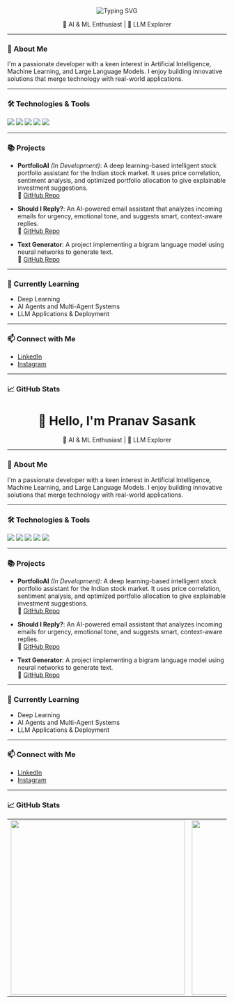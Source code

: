 <p align="center">
  <img src="https://readme-typing-svg.demolab.com?font=Fira+Code&size=24&pause=1000&color=F75C7E&center=true&vCenter=true&width=435&lines=Hello%2C+I'm+Pranav+Sasank" alt="Typing SVG" />
</p>
<p align="center">
  🧠 AI & ML Enthusiast | 🤖 LLM Explorer
</p>

---

### 🚀 About Me

I'm a passionate developer with a keen interest in Artificial Intelligence, Machine Learning, and Large Language Models. I enjoy building innovative solutions that merge technology with real-world applications.

---

### 🛠️ Technologies & Tools

<p align="left">
  <img src="https://img.shields.io/badge/Python-3776AB?style=for-the-badge&logo=python&logoColor=white" />
  <img src="https://img.shields.io/badge/PyTorch-EE4C2C?style=for-the-badge&logo=pytorch&logoColor=white" />
  <img src="https://img.shields.io/badge/OpenCV-5C3EE8?style=for-the-badge&logo=opencv&logoColor=white" />
  <img src="https://img.shields.io/badge/MediaPipe-FF7043?style=for-the-badge&logo=google&logoColor=white" />
  <img src="https://img.shields.io/badge/Jupyter-FA0F00?style=for-the-badge&logo=jupyter&logoColor=white" />
</p>

---

### 📚 Projects

- **PortfolioAI** *(In Development)*: A deep learning-based intelligent stock portfolio assistant for the Indian stock market. It uses price correlation, sentiment analysis, and optimized portfolio allocation to give explainable investment suggestions.  
  🔗 [GitHub Repo](https://github.com/Pranavvv08/PortfolioAI)
  
- **Should I Reply?**: An AI-powered email assistant that analyzes incoming emails for urgency, emotional tone, and suggests smart, context-aware replies.  
  🔗 [GitHub Repo](https://github.com/Pranavvv08/Should-I-Reply)

- **Text Generator**: A project implementing a bigram language model using neural networks to generate text.  
  🔗 [GitHub Repo](https://github.com/Pranavvv08/TextGenerator)

---

### 🌱 Currently Learning

- Deep Learning
- AI Agents and Multi-Agent Systems  
- LLM Applications & Deployment

---

### 📫 Connect with Me

- [LinkedIn](https://www.linkedin.com/in/pranavsasank)
- [Instagram](https://www.instagram.com/pranav_sasank)

---

### 📈 GitHub Stats

<h1 align="center">👋 Hello, I'm Pranav Sasank</h1>
<p align="center">
  🧠 AI & ML Enthusiast | 🤖 LLM Explorer
</p>

---

### 🚀 About Me

I'm a passionate developer with a keen interest in Artificial Intelligence, Machine Learning, and Large Language Models. I enjoy building innovative solutions that merge technology with real-world applications.

---

### 🛠️ Technologies & Tools

<p align="left">
  <img src="https://img.shields.io/badge/Python-3776AB?style=for-the-badge&logo=python&logoColor=white" />
  <img src="https://img.shields.io/badge/PyTorch-EE4C2C?style=for-the-badge&logo=pytorch&logoColor=white" />
  <img src="https://img.shields.io/badge/OpenCV-5C3EE8?style=for-the-badge&logo=opencv&logoColor=white" />
  <img src="https://img.shields.io/badge/MediaPipe-FF7043?style=for-the-badge&logo=google&logoColor=white" />
  <img src="https://img.shields.io/badge/Jupyter-FA0F00?style=for-the-badge&logo=jupyter&logoColor=white" />
</p>

---

### 📚 Projects

- **PortfolioAI** *(In Development)*: A deep learning-based intelligent stock portfolio assistant for the Indian stock market. It uses price correlation, sentiment analysis, and optimized portfolio allocation to give explainable investment suggestions.  
  🔗 [GitHub Repo](https://github.com/Pranavvv08/PortfolioAI)
  
- **Should I Reply?**: An AI-powered email assistant that analyzes incoming emails for urgency, emotional tone, and suggests smart, context-aware replies.  
  🔗 [GitHub Repo](https://github.com/Pranavvv08/Should-I-Reply)

- **Text Generator**: A project implementing a bigram language model using neural networks to generate text.  
  🔗 [GitHub Repo](https://github.com/Pranavvv08/TextGenerator)

---

### 🌱 Currently Learning

- Deep Learning  
- AI Agents and Multi-Agent Systems  
- LLM Applications & Deployment

---

### 📫 Connect with Me

- [LinkedIn](https://www.linkedin.com/in/pranavsasank)  
- [Instagram](https://www.instagram.com/pranav_sasank)

---

### 📈 GitHub Stats

<table align="center">
  <tr>
    <td><img width="400" src="https://github-readme-stats.vercel.app/api?username=Pranavvv08&show_icons=true&theme=radical&count_private=true" /></td>
    <td><img width="400" src="https://github-readme-stats.vercel.app/api/top-langs/?username=Pranavvv08&layout=compact&theme=radical" /></td>
  </tr>
</table>
